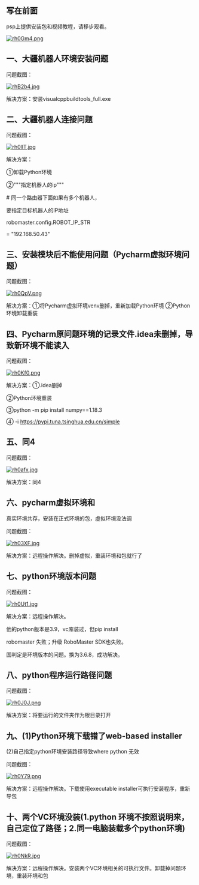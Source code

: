## 写在前面
psp上提供安装包和视频教程，请移步观看。

[![rh0Gm4.png](https://s3.ax1x.com/2020/12/26/rh0Gm4.png)](https://imgchr.com/i/rh0Gm4)


## 一、大疆机器人环境安装问题

问题截图：

[![rhB2b4.jpg](https://s3.ax1x.com/2020/12/26/rhB2b4.jpg)](https://imgchr.com/i/rhB2b4)

解决方案：安装visualcppbuildtools_full.exe

## 二、大疆机器人连接问题

问题截图：

[![rh0llT.jpg](https://s3.ax1x.com/2020/12/26/rh0llT.jpg)](https://imgchr.com/i/rh0llT)

解决方案：

①卸载Python环境

②"""指定机器人的ip"""

\# 同一个路由器下面如果有多个机器人，

要指定目标机器人的IP地址

robomaster.config.ROBOT_IP_STR 

= "192.168.50.43"

## 三、安装模块后不能使用问题（Pycharm虚拟环境问题）

问题截图：

[![rh0QpV.png](https://s3.ax1x.com/2020/12/26/rh0QpV.png)](https://imgchr.com/i/rh0QpV)

解决方案：①将Pycharm虚拟环境venv删掉，重新加载Python环境 ②Python环境卸载重装

## 四、Pycharm原问题环境的记录文件.idea未删掉，导致新环境不能读入

问题截图：

[![rh0Kf0.png](https://s3.ax1x.com/2020/12/26/rh0Kf0.png)](https://imgchr.com/i/rh0Kf0)

解决方案：①.idea删掉

②Python环境重装

③python -m pip install numpy==1.18.3

④ -i https://pypi.tuna.tsinghua.edu.cn/simple

 
## 五、同4

问题截图：

[![rh0afx.jpg](https://s3.ax1x.com/2020/12/26/rh0afx.jpg)](https://imgchr.com/i/rh0afx)

解决方案：同4

## 六、pycharm虚拟环境和

真实环境共存，安装在正式环境的包，虚拟环境没法调

问题截图：

[![rh03XF.jpg](https://s3.ax1x.com/2020/12/26/rh03XF.jpg)](https://imgchr.com/i/rh03XF)

解决方案：远程操作解决。删掉虚拟，重装环境和包就行了

## 七、python环境版本问题

问题截图：

[![rh0Ut1.jpg](https://s3.ax1x.com/2020/12/26/rh0Ut1.jpg)](https://imgchr.com/i/rh0Ut1)

解决方案：远程操作解决。

他的python版本是3.9，vc库装过，但pip install

robomaster 失败；升级 RoboMaster SDK也失败。

固判定是环境版本的问题。换为3.6.8，成功解决。

## 八、python程序运行路径问题

问题截图：

[![rh0J0J.png](https://s3.ax1x.com/2020/12/26/rh0J0J.png)](https://imgchr.com/i/rh0J0J)

解决方案：将要运行的文件夹作为根目录打开

## 九、(1)Python环境下载错了web-based installer

(2)自己指定python环境安装路径导致where python 无效

问题截图：

[![rh0Y79.png](https://s3.ax1x.com/2020/12/26/rh0Y79.png)](https://imgchr.com/i/rh0Y79)

解决方案：远程操作解决。下载使用executable installer可执行安装程序，重新导包

## 十、两个VC环境没装(1.python 环境不按照说明来，自己定位了路径；2.同一电脑装载多个python环境)

问题截图：

[![rh0NkR.jpg](https://s3.ax1x.com/2020/12/26/rh0NkR.jpg)](https://imgchr.com/i/rh0NkR)

解决方案：远程操作解决。安装两个VC环境相关的可执行文件。卸载掉问题环境，重装环境和包